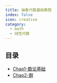 ```yaml
---
title: 抽象代数基础教程
index: false
icon: creative
category:
  - math
  - 线性代数
---
```


 ## 目录
- [Chap1-数论基础](Chap1-数论基础.md)
- [Chap2-群](Chap2-群.md)
